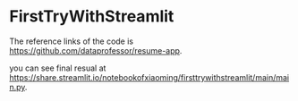 # FirstTryWithStreamlit

The reference links of the code is https://github.com/dataprofessor/resume-app.

you can see final resual at https://share.streamlit.io/notebookofxiaoming/firsttrywithstreamlit/main/main.py.
